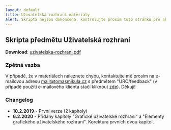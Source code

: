 ```yaml
---
layout: default
title: Uživatelská rozhraní materiály
alert: Skripta nejsou dokončená, kontrolujte prosím tuto stránku pro aktuální úpravy!
---
```


## Skripta předmětu Uživatelská rozhraní

**Download**: [uzivatelska-rozhrani.pdf](/assets/files/uzivatelska-rozhrani.pdf)

### Zpětná vazba
V případě, že v materiálech naleznete chybu, kontaktujte mě prosím na e-mailovou adresu [mail@tomasmikula.cz](mailto:mail@tomasmikula.cz?subject=URO/feedback) s předmětem "URO/feedback" (v případě použítí e-mailového klienta stačí kliknout [zde](mailto:mail@tomasmikula.cz?subjects=URO/feedback)). Děkuji!  

### Changelog
* **10.2.2019** - První verze (2 kapitoly)
* **6.2.2020** - Přidány kapitoly "Grafické uživatelské rozhraní" a "Elementy grafického uživatelského rozhraní". Korektura prvních dvou kapitol.
